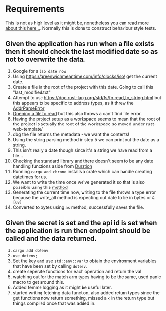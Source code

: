 # Requirements

This is not as high level as it might be, nonetheless you can [read more about this here...](https://martinfowler.com/bliki/GivenWhenThen.html). Normally this is done to construct behaviour style tests.

## Given the application has run when a file exists then it should check the last modified date so as not to overwrite the data.

1. Google for a `iso date now`
2. Using https://greenwichmeantime.com/info/clocks/iso/ get the current date.
3. Create a file in the root of the project with this date. Going to call this "last_modified.txt"
4. Attempt to use https://doc.rust-lang.org/std/fs/fn.read_to_string.html but this appears to be specific to address types, as it threw the [AddrParseError](https://doc.rust-lang.org/nightly/std/net/struct.AddrParseError.html)
5. [Opening a file to read](https://doc.rust-lang.org/rust-by-example/std_misc/file/open.html) but this also throws a can't find file error.
6. Having the project setup as a workspace seems to mean that the root of the project is actually the root of the workspace so moved under rust-web-template/
7. dbg the file returns the metadata - we want the contents!
8. Using the string parsing method in step 5 we can print out the date as a string.
9. This isn't really a date though since it's a string we have read from a file...
10. Checking the standard library and there doesn't seem to be any date handling functions aside from [Duration](https://doc.rust-lang.org/std/time/index.html)
11. Running `cargo add chrono` installs a crate which can handle creating datetimes for us.
13. We want to write the time once we've generated it so that is also possible using this [method](https://doc.rust-lang.org/rust-by-example/std_misc/file/create.html)
14. Generating the current time now, writing to the file throws a type error because the write_all method is expecting out date to be in bytes or `&[u8]`
15. Converted to bytes using `as` method, successfully saves the file.

## Given the secret is set and the api id is set when the application is run then endpoint should be called and the data returned.

1. `cargo add dotenv`
2. `use dotenv;`
3. Set the key and use `std::env::var` to obtain the environment variables that have been set by calling `dotenv`.
4. create seperate functions for each operation and return the val
5. watching out for the match arm types having to be the same, used panic macro to get around this.
6. Added femme logging as it might be useful later.
7. started writing fetching data function, also added return types since the get functions now return something, missed a `<` in the return type but things compiled once that was added in.